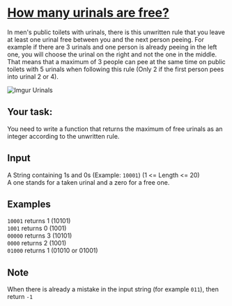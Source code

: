 # [How many urinals are free?](https://www.codewars.com/kata/how-many-urinals-are-free "https://www.codewars.com/kata/5e2733f0e7432a000fb5ecc4")

In men's public toilets with urinals, there is this unwritten rule that you leave at least one urinal free
between you and the next person peeing. 
For example if there are 3 urinals and one person is already peeing in the left one, you will choose the
urinal on the right and not the one in the middle.
That means that a maximum of 3 people can pee at the same time on public toilets with 
5 urinals when following this rule (Only 2 if the first person pees into urinal 2 or 4).

![Imgur Urinals](https://i.imgur.com/imZE6xm.png)

## Your task:

You need to write a function that returns the maximum of free urinals as an integer according to the unwritten rule.

## Input

A String containing 1s and 0s (Example: `10001`) (1 <= Length <= 20)  
A one stands for a taken urinal and a zero for a free one. 

## Examples

`10001` returns 1 (10101)  
`1001` returns 0 (1001)  
`00000` returns 3 (10101)  
`0000` returns 2 (1001)  
`01000` returns 1 (01010 or 01001) 

## Note

When there is already a mistake in the input string (for example `011`), then return `-1`